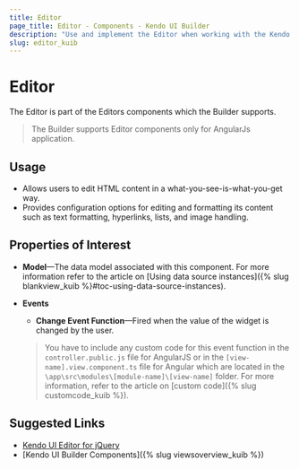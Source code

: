 ```yaml
---
title: Editor
page_title: Editor - Components - Kendo UI Builder
description: "Use and implement the Editor when working with the Kendo UI Builder tool for creating and managing Angular and AngularJS-based web applications."
slug: editor_kuib
---
```


# Editor

The Editor is part of the Editors components which the Builder supports.
> The Builder supports Editor components only for AngularJs application.

## Usage

* Allows users to edit HTML content in a what-you-see-is-what-you-get way.
* Provides configuration options for editing and formatting its content such as text formatting, hyperlinks, lists, and image handling.


## Properties of Interest

* **Model**&mdash;The data model associated with this component. For more information refer to the article on [Using data source instances]({% slug blankview_kuib %}#toc-using-data-source-instances).
* **Events**
    * **Change Event Function**&mdash;Fired when the value of the widget is changed by the user.

    > You have to include any custom code for this event function in the `controller.public.js` file for AngularJS or in the `[view-name].view.component.ts` file for Angular which are located in the `\app\src\modules\[module-name]\[view-name]` folder. For more information, refer to the article on [custom code]({% slug customcode_kuib %}).


## Suggested Links

* [Kendo UI Editor for jQuery](https://demos.telerik.com/kendo-ui/editor/index)
* [Kendo UI Builder Components]({% slug viewsoverview_kuib %})

